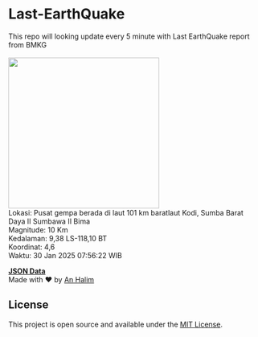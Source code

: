 # Last-EarthQuake
This repo will looking update every 5 minute with Last EarthQuake report from BMKG
<br>
<br>
<img src="undefined" width="300"/>
<br>
Lokasi: Pusat gempa berada di laut 101 km baratlaut Kodi, Sumba Barat Daya  II Sumbawa II Bima <br>
Magnitude: 10 Km <br>
Kedalaman: 9,38 LS-118,10 BT <br>
Koordinat: 4,6 <br>
Waktu: 30 Jan 2025 07:56:22 WIB <br>

<a href="./data/data.json">**JSON Data**</a>
<br>
Made with ❤️ by <a href="https://github.com/an-halim">An Halim</a>
## License

This project is open source and available under the [MIT License](LICENSE).
